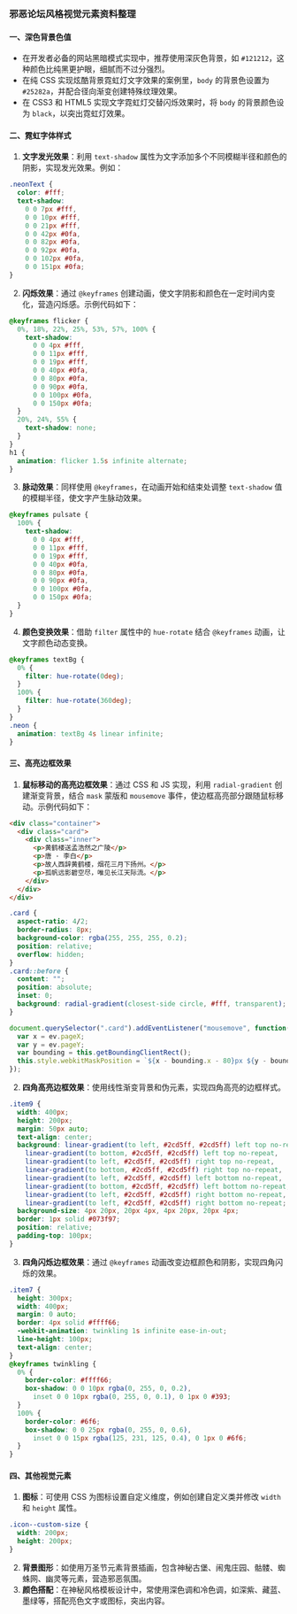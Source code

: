 ### 邪恶论坛风格视觉元素资料整理

#### 一、深色背景色值
- 在开发者必备的网站黑暗模式实现中，推荐使用深灰色背景，如 `#121212`，这种颜色比纯黑更护眼，细腻而不过分强烈。
- 在纯 CSS 实现炫酷背景霓虹灯文字效果的案例里，`body` 的背景色设置为 `#25282a`，并配合径向渐变创建特殊纹理效果。
- 在 CSS3 和 HTML5 实现文字霓虹灯交替闪烁效果时，将 `body` 的背景颜色设为 `black`，以突出霓虹灯效果。

#### 二、霓虹字体样式
1. **文字发光效果**：利用 `text-shadow` 属性为文字添加多个不同模糊半径和颜色的阴影，实现发光效果。例如：
```css
.neonText { 
  color: #fff; 
  text-shadow: 
    0 0 7px #fff, 
    0 0 10px #fff, 
    0 0 21px #fff, 
    0 0 42px #0fa, 
    0 0 82px #0fa, 
    0 0 92px #0fa, 
    0 0 102px #0fa, 
    0 0 151px #0fa; 
}
```
2. **闪烁效果**：通过 `@keyframes` 创建动画，使文字阴影和颜色在一定时间内变化，营造闪烁感。示例代码如下：
```css
@keyframes flicker { 
  0%, 18%, 22%, 25%, 53%, 57%, 100% { 
    text-shadow: 
      0 0 4px #fff, 
      0 0 11px #fff, 
      0 0 19px #fff, 
      0 0 40px #0fa, 
      0 0 80px #0fa, 
      0 0 90px #0fa, 
      0 0 100px #0fa, 
      0 0 150px #0fa; 
  } 
  20%, 24%, 55% { 
    text-shadow: none; 
  }
}
h1 { 
  animation: flicker 1.5s infinite alternate; 
}
```
3. **脉动效果**：同样使用 `@keyframes`，在动画开始和结束处调整 `text-shadow` 值的模糊半径，使文字产生脉动效果。
```css
@keyframes pulsate { 
  100% { 
    text-shadow: 
      0 0 4px #fff, 
      0 0 11px #fff, 
      0 0 19px #fff, 
      0 0 40px #0fa, 
      0 0 80px #0fa, 
      0 0 90px #0fa, 
      0 0 100px #0fa, 
      0 0 150px #0fa; 
  }
}
```
4. **颜色变换效果**：借助 `filter` 属性中的 `hue-rotate` 结合 `@keyframes` 动画，让文字颜色动态变换。
```css
@keyframes textBg { 
  0% { 
    filter: hue-rotate(0deg); 
  } 
  100% { 
    filter: hue-rotate(360deg); 
  }
}
.neon { 
  animation: textBg 4s linear infinite; 
}
```

#### 三、高亮边框效果
1. **鼠标移动的高亮边框效果**：通过 CSS 和 JS 实现，利用 `radial-gradient` 创建渐变背景，结合 `mask` 蒙版和 `mousemove` 事件，使边框高亮部分跟随鼠标移动。示例代码如下：
```html
<div class="container"> 
  <div class="card"> 
    <div class="inner"> 
      <p>黄鹤楼送孟浩然之广陵</p> 
      <p>唐 · 李白</p> 
      <p>故人西辞黄鹤楼，烟花三月下扬州。</p> 
      <p>孤帆远影碧空尽，唯见长江天际流。</p> 
    </div> 
  </div> 
</div>
```
```css
.card { 
  aspect-ratio: 4/2; 
  border-radius: 8px; 
  background-color: rgba(255, 255, 255, 0.2); 
  position: relative; 
  overflow: hidden; 
}
.card::before { 
  content: ""; 
  position: absolute; 
  inset: 0; 
  background: radial-gradient(closest-side circle, #fff, transparent); 
}
```
```javascript
document.querySelector(".card").addEventListener("mousemove", function(ev) { 
  var x = ev.pageX; 
  var y = ev.pageY; 
  var bounding = this.getBoundingClientRect(); 
  this.style.webkitMaskPosition = `${x - bounding.x - 80}px ${y - bounding.y - 80}px`; 
});
```
2. **四角高亮边框效果**：使用线性渐变背景和伪元素，实现四角高亮的边框样式。
```css
.item9 { 
  width: 400px; 
  height: 200px; 
  margin: 50px auto; 
  text-align: center; 
  background: linear-gradient(to left, #2cd5ff, #2cd5ff) left top no-repeat, 
    linear-gradient(to bottom, #2cd5ff, #2cd5ff) left top no-repeat, 
    linear-gradient(to left, #2cd5ff, #2cd5ff) right top no-repeat, 
    linear-gradient(to bottom, #2cd5ff, #2cd5ff) right top no-repeat, 
    linear-gradient(to left, #2cd5ff, #2cd5ff) left bottom no-repeat, 
    linear-gradient(to bottom, #2cd5ff, #2cd5ff) left bottom no-repeat, 
    linear-gradient(to left, #2cd5ff, #2cd5ff) right bottom no-repeat, 
    linear-gradient(to left, #2cd5ff, #2cd5ff) right bottom no-repeat; 
  background-size: 4px 20px, 20px 4px, 4px 20px, 20px 4px; 
  border: 1px solid #073f97; 
  position: relative; 
  padding-top: 100px; 
}
```
3. **四角闪烁边框效果**：通过 `@keyframes` 动画改变边框颜色和阴影，实现四角闪烁的效果。
```css
.item7 { 
  height: 300px; 
  width: 400px; 
  margin: 0 auto; 
  border: 4px solid #ffff66; 
  -webkit-animation: twinkling 1s infinite ease-in-out; 
  line-height: 100px; 
  text-align: center; 
}
@keyframes twinkling { 
  0% { 
    border-color: #ffff66; 
    box-shadow: 0 0 10px rgba(0, 255, 0, 0.2), 
      inset 0 0 10px rgba(0, 255, 0, 0.1), 0 1px 0 #393; 
  } 
  100% { 
    border-color: #6f6; 
    box-shadow: 0 0 25px rgba(0, 255, 0, 0.6), 
      inset 0 0 15px rgba(125, 231, 125, 0.4), 0 1px 0 #6f6; 
  }
}
```

#### 四、其他视觉元素
1. **图标**：可使用 CSS 为图标设置自定义维度，例如创建自定义类并修改 `width` 和 `height` 属性。
```css
.icon--custom-size { 
  width: 200px; 
  height: 200px; 
}
```
2. **背景图形**：如使用万圣节元素背景插画，包含神秘古堡、闹鬼庄园、骷髅、蜘蛛网、幽灵等元素，营造邪恶氛围。
3. **颜色搭配**：在神秘风格模板设计中，常使用深色调和冷色调，如深紫、藏蓝、墨绿等，搭配亮色文字或图标，突出内容。